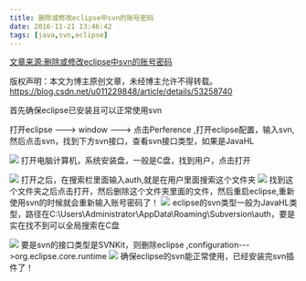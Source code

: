 ```yaml
---
title: 删除或修改eclipse中svn的账号密码
date: 2016-11-21 13:46:42
tags: [java,svn,eclipse]
---
```

[文章来源:删除或修改eclipse中svn的账号密码](http://blog.csdn.net/u011229848/article/details/53258740)


版权声明：本文为博主原创文章，未经博主允许不得转载。 https://blog.csdn.net/u011229848/article/details/53258740

首先确保eclipse已安装且可以正常使用svn

打开eclipse ---> window ---> 点击Perference ,打开eclipse配置，输入svn,然后点击svn，找到下方svn接口，查看svn接口类型，如果是JavaHL

![](删除或修改eclipse中svn的账号密码/1.png)
打开电脑计算机，系统安装盘，一般是C盘，找到用户，点击打开

![](删除或修改eclipse中svn的账号密码/2.png)
打开之后，在搜索栏里面输入auth,就是在用户里面搜索这个文件夹
![](删除或修改eclipse中svn的账号密码/3.png)
找到这个文件夹之后点击打开，然后删除这个文件夹里面的文件，然后重启eclipse,重新使用svn的时候就会重新输入账号密码了！
![](删除或修改eclipse中svn的账号密码/4.png)
eclipse的svn类型一般为JavaHL类型，路径在C:\Users\Administrator\AppData\Roaming\Subversion\auth，要是实在找不到可以全局搜索在C盘

![](删除或修改eclipse中svn的账号密码/5.png)
要是svn的接口类型是SVNKit，则删除eclipse ,configuration--->org.eclipse.core.runtime
![](删除或修改eclipse中svn的账号密码/6.png)
确保eclipse的svn能正常使用，已经安装完svn插件了！